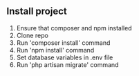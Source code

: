 ## Install project
<ol>
<li>Ensure that composer and npm installed</li>
<li>Clone repo</li>
<li>Run 'composer install' command</li>
<li>Run 'npm install' command</li>
<li>Set database variables in .env file</li>
<li>Run 'php artisan migrate' command</li>
</ol>